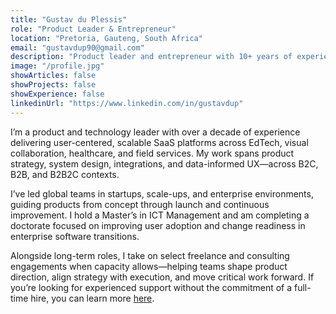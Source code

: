 ```yaml
---
title: "Gustav du Plessis"
role: "Product Leader & Entrepreneur"
location: "Pretoria, Gauteng, South Africa"
email: "gustavdup90@gmail.com"
description: "Product leader and entrepreneur with 10+ years of experience delivering impactful SaaS products across edtech, healthcare, field service, mining, and more. Led global teams across startups and enterprises, driving user-focused, scalable solutions. Skilled in strategy, stakeholder alignment, and execution. Holds a Master's in ICT Management and is completing a doctorate in enterprise software change."
image: "/profile.jpg"
showArticles: false
showProjects: false
showExperience: false
linkedinUrl: "https://www.linkedin.com/in/gustavdup"
---
```

I’m a product and technology leader with over a decade of experience delivering user-centered, scalable SaaS platforms across EdTech, visual collaboration, healthcare, and field services. My work spans product strategy, system design, integrations, and data-informed UX—across B2C, B2B, and B2B2C contexts.

I’ve led global teams in startups, scale-ups, and enterprise environments, guiding products from concept through launch and continuous improvement. I hold a Master’s in ICT Management and am completing a doctorate focused on improving user adoption and change readiness in enterprise software transitions.

Alongside long-term roles, I take on select freelance and consulting engagements when capacity allows—helping teams shape product direction, align strategy with execution, and move critical work forward. If you’re looking for experienced support without the commitment of a full-time hire, you can learn more [here](/lets-work-together).

<!-- You can also read more about my thinking on the [Articles](/articles) page, explore selected work in the [Portfolio](/projects) section, or view my [Experience](/experience) -->